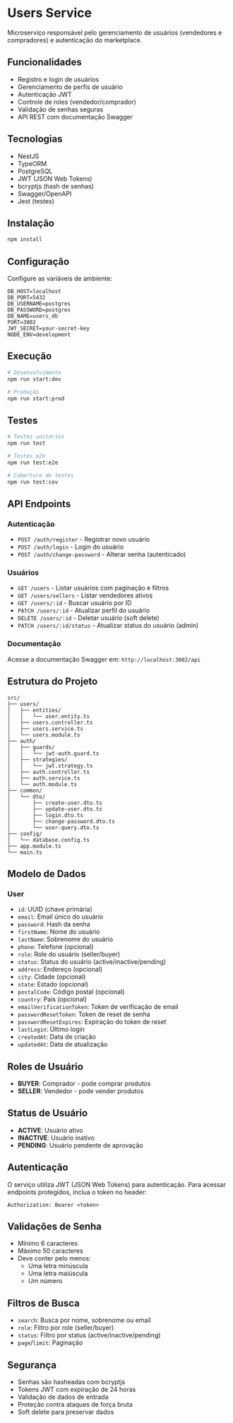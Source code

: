 # Users Service

Microserviço responsável pelo gerenciamento de usuários (vendedores e compradores) e autenticação do marketplace.

## Funcionalidades

- Registro e login de usuários
- Gerenciamento de perfis de usuário
- Autenticação JWT
- Controle de roles (vendedor/comprador)
- Validação de senhas seguras
- API REST com documentação Swagger

## Tecnologias

- NestJS
- TypeORM
- PostgreSQL
- JWT (JSON Web Tokens)
- bcryptjs (hash de senhas)
- Swagger/OpenAPI
- Jest (testes)

## Instalação

```bash
npm install
```

## Configuração

Configure as variáveis de ambiente:

```env
DB_HOST=localhost
DB_PORT=5432
DB_USERNAME=postgres
DB_PASSWORD=postgres
DB_NAME=users_db
PORT=3002
JWT_SECRET=your-secret-key
NODE_ENV=development
```

## Execução

```bash
# Desenvolvimento
npm run start:dev

# Produção
npm run start:prod
```

## Testes

```bash
# Testes unitários
npm run test

# Testes e2e
npm run test:e2e

# Cobertura de testes
npm run test:cov
```

## API Endpoints

### Autenticação

- `POST /auth/register` - Registrar novo usuário
- `POST /auth/login` - Login do usuário
- `POST /auth/change-password` - Alterar senha (autenticado)

### Usuários

- `GET /users` - Listar usuários com paginação e filtros
- `GET /users/sellers` - Listar vendedores ativos
- `GET /users/:id` - Buscar usuário por ID
- `PATCH /users/:id` - Atualizar perfil do usuário
- `DELETE /users/:id` - Deletar usuário (soft delete)
- `PATCH /users/:id/status` - Atualizar status do usuário (admin)

### Documentação

Acesse a documentação Swagger em: `http://localhost:3002/api`

## Estrutura do Projeto

```
src/
├── users/
│   ├── entities/
│   │   └── user.entity.ts
│   ├── users.controller.ts
│   ├── users.service.ts
│   └── users.module.ts
├── auth/
│   ├── guards/
│   │   └── jwt-auth.guard.ts
│   ├── strategies/
│   │   └── jwt.strategy.ts
│   ├── auth.controller.ts
│   ├── auth.service.ts
│   └── auth.module.ts
├── common/
│   └── dto/
│       ├── create-user.dto.ts
│       ├── update-user.dto.ts
│       ├── login.dto.ts
│       ├── change-password.dto.ts
│       └── user-query.dto.ts
├── config/
│   └── database.config.ts
├── app.module.ts
└── main.ts
```

## Modelo de Dados

### User

- `id`: UUID (chave primária)
- `email`: Email único do usuário
- `password`: Hash da senha
- `firstName`: Nome do usuário
- `lastName`: Sobrenome do usuário
- `phone`: Telefone (opcional)
- `role`: Role do usuário (seller/buyer)
- `status`: Status do usuário (active/inactive/pending)
- `address`: Endereço (opcional)
- `city`: Cidade (opcional)
- `state`: Estado (opcional)
- `postalCode`: Código postal (opcional)
- `country`: País (opcional)
- `emailVerificationToken`: Token de verificação de email
- `passwordResetToken`: Token de reset de senha
- `passwordResetExpires`: Expiração do token de reset
- `lastLogin`: Último login
- `createdAt`: Data de criação
- `updatedAt`: Data de atualização

## Roles de Usuário

- **BUYER**: Comprador - pode comprar produtos
- **SELLER**: Vendedor - pode vender produtos

## Status de Usuário

- **ACTIVE**: Usuário ativo
- **INACTIVE**: Usuário inativo
- **PENDING**: Usuário pendente de aprovação

## Autenticação

O serviço utiliza JWT (JSON Web Tokens) para autenticação. Para acessar endpoints protegidos, inclua o token no header:

```
Authorization: Bearer <token>
```

## Validações de Senha

- Mínimo 6 caracteres
- Máximo 50 caracteres
- Deve conter pelo menos:
  - Uma letra minúscula
  - Uma letra maiúscula
  - Um número

## Filtros de Busca

- `search`: Busca por nome, sobrenome ou email
- `role`: Filtro por role (seller/buyer)
- `status`: Filtro por status (active/inactive/pending)
- `page`/`limit`: Paginação

## Segurança

- Senhas são hasheadas com bcryptjs
- Tokens JWT com expiração de 24 horas
- Validação de dados de entrada
- Proteção contra ataques de força bruta
- Soft delete para preservar dados